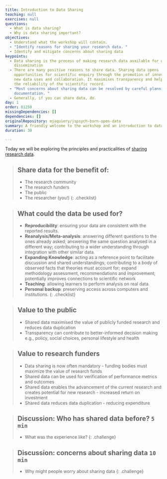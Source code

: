 ```yaml
---
title: Introduction to Data Sharing
teaching: null
exercises: null
questions:
  - What is data sharing?
  - Why is data sharing important?
objectives:
  - Understand what the workshop will contain.
  - "Identify reasons for sharing your research data. "
  - Identify and mitigate concerns about sharing data
keypoints:
  - Data sharing is the process of making research data available for wider
    dissemination
  - There are many positive reasons to share data. Sharing data opens
    opportunities for scientific enquiry through the promotion of innovation via
    new data uses and collaboration. It maximises transparency and helps ensure
    the reliability of the scientific record.
  - "Most concerns about sharing data can be resolved by careful planning and
    documentation. "
  - Generally, if you can share data, do.
day: 1
order: 81250
missingDependencies: []
dependencies: []
originalRepository: mjaquiery/jspsych-born-open-data
summary: A friendly welcome to the workshop and an introduction to data sharing.
duration: 30

---
```

Today we will be exploring the principles and practicalities of [sharing research data](https://osf.io/wp4zu/). 

> ## Share data for the benefit of:
> * The research community
> * The research funders
> * The public
> * The researcher (you!)
{: .checklist}

> ## What could the data be used for?
> * **Reproducibility**: ensuring your data are consistent with the reported results.
> * **Reanalysis/Meta-analysis**: answering different questions to the ones already asked; answering the same question analysed in a different way; contributing to a wider understanding through integration with other similar data.
> * **Expanding Knowledge**: acting as a reference point to facilitate discussion and shared understandings; contributing to a body of observed facts that theories must account for; expand methodology assessment, recommendations and improvement; potentially improves connections to scientific network
> * **Teaching**: allowing learners to perform analysis on real data.
> * **Personal backup**: preserving access across computers and institutions.
{: .checklist}

> ## Value to the public
> * Shared data maximised the value of publicly funded research and reduces data duplication
> * Transparency can contribute to better-informed decision making e.g., policy, social choices, personal lifestyle and health

> ## Value to research funders
> * Data sharing is now often mandatory - funding bodies must maximize the value of research funds
> * Shared data can be used for verification of performance metrics and outcomes
> * Shared data enables the advancement of the current research and creates potential for new research - increased return on investment
> * Shared data reduces data duplication - reducing expenditure 

> ## Discussion: Who has shared data before? `5 min`
>   - What was the experience like?
{: .challenge}

> ## Discussion: concerns about sharing data `10 min`
> - Why might people worry about sharing data
{: .challenge}




